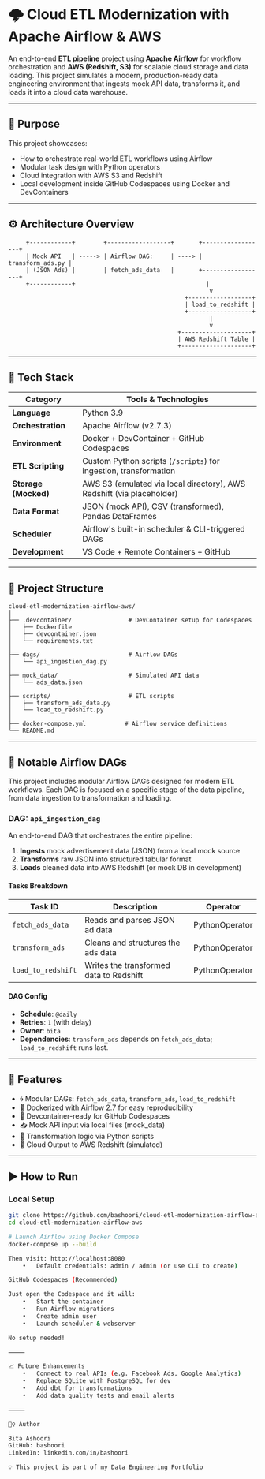 # 🌩️ Cloud ETL Modernization with Apache Airflow & AWS

An end-to-end **ETL pipeline** project using **Apache Airflow** for workflow orchestration and **AWS (Redshift, S3)** for scalable cloud storage and data loading. This project simulates a modern, production-ready data engineering environment that ingests mock API data, transforms it, and loads it into a cloud data warehouse.

---

## 📌 Purpose

This project showcases:

- How to orchestrate real-world ETL workflows using Airflow
- Modular task design with Python operators
- Cloud integration with AWS S3 and Redshift
- Local development inside GitHub Codespaces using Docker and DevContainers

---

## ⚙️ Architecture Overview
```
     +------------+        +------------------+       +------------------+
     | Mock API   | -----> | Airflow DAG:     | ----> | transform_ads.py |
     | (JSON Ads) |        | fetch_ads_data   |       +------------------+
     +------------+                                     |
                                                         v
                                                  +------------------+
                                                  | load_to_redshift |
                                                  +------------------+
                                                         |
                                                         v
                                                +--------------------+
                                                | AWS Redshift Table |
                                                +--------------------+
```
 ---

## 🧰 Tech Stack

| Category                | Tools & Technologies                                                  |
|-------------------------|-----------------------------------------------------------------------|
| **Language**            | Python 3.9                                                            |
| **Orchestration**       | Apache Airflow (v2.7.3)                                               |
| **Environment**         | Docker + DevContainer + GitHub Codespaces                            |
| **ETL Scripting**       | Custom Python scripts (`/scripts`) for ingestion, transformation     |
| **Storage (Mocked)**    | AWS S3 (emulated via local directory), AWS Redshift (via placeholder) |
| **Data Format**         | JSON (mock API), CSV (transformed), Pandas DataFrames                |
| **Scheduler**           | Airflow's built-in scheduler & CLI-triggered DAGs                    |
| **Development**         | VS Code + Remote Containers + GitHub                                 |

---

## 📂 Project Structure
```
cloud-etl-modernization-airflow-aws/
│
├── .devcontainer/                # DevContainer setup for Codespaces
│   ├── Dockerfile
│   ├── devcontainer.json
│   └── requirements.txt
│
├── dags/                         # Airflow DAGs
│   └── api_ingestion_dag.py
│
├── mock_data/                    # Simulated API data
│   └── ads_data.json
│
├── scripts/                      # ETL scripts
│   ├── transform_ads_data.py
│   └── load_to_redshift.py
│
├── docker-compose.yml           # Airflow service definitions
└── README.md
```
---

## 📌 Notable Airflow DAGs

This project includes modular Airflow DAGs designed for modern ETL workflows. Each DAG is focused on a specific stage of the data pipeline, from data ingestion to transformation and loading.

### DAG: `api_ingestion_dag`

An end-to-end DAG that orchestrates the entire pipeline:

1. **Ingests** mock advertisement data (JSON) from a local mock source
2. **Transforms** raw JSON into structured tabular format
3. **Loads** cleaned data into AWS Redshift (or mock DB in development)

#### Tasks Breakdown

| Task ID            | Description                                | Operator       |
|--------------------|--------------------------------------------|----------------|
| `fetch_ads_data`   | Reads and parses JSON ad data              | PythonOperator |
| `transform_ads`    | Cleans and structures the ads data         | PythonOperator |
| `load_to_redshift` | Writes the transformed data to Redshift    | PythonOperator |

#### DAG Config

- **Schedule**: `@daily`
- **Retries**: `1` (with delay)
- **Owner**: `bita`
- **Dependencies**: `transform_ads` depends on `fetch_ads_data`; `load_to_redshift` runs last.

---

## 🚀 Features

- 🌀 Modular DAGs: `fetch_ads_data`, `transform_ads`, `load_to_redshift`
- 🐳 Dockerized with Airflow 2.7 for easy reproducibility
- 🧪 Devcontainer-ready for GitHub Codespaces
- 📥 Mock API input via local files (mock_data)
- 🧹 Transformation logic via Python scripts
- 🔺 Cloud Output to AWS Redshift (simulated)

---

## ▶️ How to Run

### Local Setup

```bash
git clone https://github.com/bashoori/cloud-etl-modernization-airflow-aws
cd cloud-etl-modernization-airflow-aws

# Launch Airflow using Docker Compose
docker-compose up --build

Then visit: http://localhost:8080
	•	Default credentials: admin / admin (or use CLI to create)

GitHub Codespaces (Recommended)

Just open the Codespace and it will:
	•	Start the container
	•	Run Airflow migrations
	•	Create admin user
	•	Launch scheduler & webserver

No setup needed!

⸻

📈 Future Enhancements
	•	Connect to real APIs (e.g. Facebook Ads, Google Analytics)
	•	Replace SQLite with PostgreSQL for dev
	•	Add dbt for transformations
	•	Add data quality tests and email alerts

⸻

🙋‍♀️ Author

Bita Ashoori
GitHub: bashoori
LinkedIn: linkedin.com/in/bashoori

💡 This project is part of my Data Engineering Portfolio
